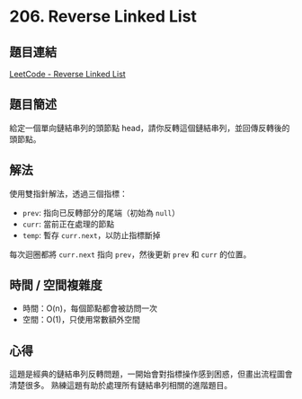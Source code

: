 # 206. Reverse Linked List

## 題目連結
[LeetCode - Reverse Linked List](https://leetcode.com/problems/reverse-linked-list/)

## 題目簡述
給定一個單向鏈結串列的頭節點 head，請你反轉這個鏈結串列，並回傳反轉後的頭節點。

## 解法
使用雙指針解法，透過三個指標：
- `prev`: 指向已反轉部分的尾端（初始為 `null`）
- `curr`: 當前正在處理的節點
- `temp`: 暫存 `curr.next`，以防止指標斷掉

每次迴圈都將 `curr.next` 指向 `prev`，然後更新 `prev` 和 `curr` 的位置。

## 時間 / 空間複雜度
- 時間：O(n)，每個節點都會被訪問一次
- 空間：O(1)，只使用常數額外空間

## 心得
這題是經典的鏈結串列反轉問題，一開始會對指標操作感到困惑，但畫出流程圖會清楚很多。
熟練這題有助於處理所有鏈結串列相關的進階題目。